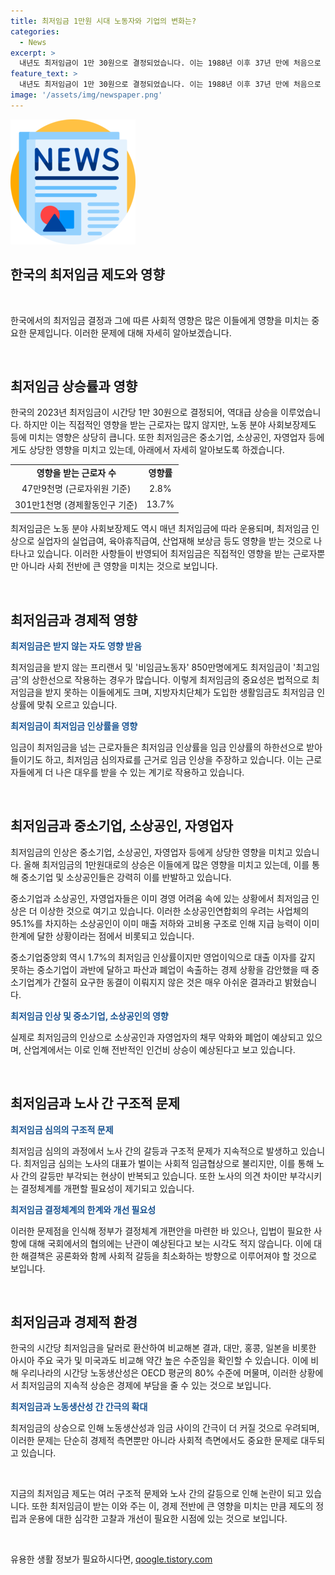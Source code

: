 ```yaml
---
title: 최저임금 1만원 시대 노동자와 기업의 변화는?
categories:
  - News
excerpt: >
  내년도 최저임금이 1만 30원으로 결정되었습니다. 이는 1988년 이후 37년 만에 처음으로 1만원을 넘는 것으로, 시급이 올랐습니다. 최저임금의 영향을 받는 근로자는 47만9천~301만1천명으로 추정되고, 비임금 노동자에게도 중요성을 갖고 있습니다. 이번 인상은 중소기업과 소상공인에게 심리적 부담을 줄 뿐 아니라 경제 전반에도 영향을 미치는 것으로 예상됩니다. 하지만 최저임금의 심의와 결정체계에 문제가 있어 개선이 필요하며, 이로 인해 지난 4년간 나홀로 사장들의 폐업이 증가했을 뿐만 아니라 인건비 부담도 예상됩니다.
feature_text: >
  내년도 최저임금이 1만 30원으로 결정되었습니다. 이는 1988년 이후 37년 만에 처음으로 1만원을 넘는 것으로, 시급이 올랐습니다. 최저임금의 영향을 받는 근로자는 47만9천~301만1천명으로 추정되고, 비임금 노동자에게도 중요성을 갖고 있습니다. 이번 인상은 중소기업과 소상공인에게 심리적 부담을 줄 뿐 아니라 경제 전반에도 영향을 미치는 것으로 예상됩니다. 하지만 최저임금의 심의와 결정체계에 문제가 있어 개선이 필요하며, 이로 인해 지난 4년간 나홀로 사장들의 폐업이 증가했을 뿐만 아니라 인건비 부담도 예상됩니다.
image: '/assets/img/newspaper.png'
---
```


<p><img src="/assets/img/newspaper.png" alt="kimp 속보" /></p>

<h2 data-ke-size="size22">한국의 최저임금 제도와 영향</h2>

<p data-ke-size="size16">&nbsp;</p>

<p>한국에서의 최저임금 결정과 그에 따른 사회적 영향은 많은 이들에게 영향을 미치는 중요한 문제입니다. 이러한 문제에 대해 자세히 알아보겠습니다.</p>

<p data-ke-size="size16">&nbsp;</p>

<h2 data-ke-size="size20">최저임금 상승률과 영향</h2>

<p data-ke-size="size16">한국의 2023년 최저임금이 시간당 1만 30원으로 결정되어, 역대급 상승을 이루었습니다. 하지만 이는 직접적인 영향을 받는 근로자는 많지 않지만, 노동 분야 사회보장제도 등에 미치는 영향은 상당히 큽니다. 또한 최저임금은 중소기업, 소상공인, 자영업자 등에게도 상당한 영향을 미치고 있는데, 아래에서 자세히 알아보도록 하겠습니다.</p>

<table>
    <tbody>
        <tr>
            <td style="text-align: center; height: 17px;"><b>영향을 받는 근로자 수</b></td>
            <td style="text-align: center; height: 17px;"><b>영향률</b></td>
        </tr>
        <tr>
            <td style="text-align: center; height: 17px;">47만9천명 (근로자위원 기준)</td>
            <td style="text-align: center; height: 17px;">2.8%</td>
        </tr>
        <tr>
            <td style="text-align: center; height: 17px;">301만1천명 (경제활동인구 기준)</td>
            <td style="text-align: center; height: 17px;">13.7%</td>
        </tr>
    </tbody>
</table>

<p data-ke-size="size16">최저임금은 노동 분야 사회보장제도 역시 매년 최저임금에 따라 운용되며, 최저임금 인상으로 실업자의 실업급여, 육아휴직급여, 산업재해 보상금 등도 영향을 받는 것으로 나타나고 있습니다. 이러한 사항들이 반영되어 최저임금은 직접적인 영향을 받는 근로자뿐만 아니라 사회 전반에 큰 영향을 미치는 것으로 보입니다.</p>

<p data-ke-size="size16">&nbsp;</p>

<h2 data-ke-size="size20">최저임금과 경제적 영향</h2>

<p data-ke-size="size16"><b><span style="color: #1a5490;">최저임금은 받지 않는 자도 영향 받음</span></b></p>

<p data-ke-size="size16">최저임금을 받지 않는 프리랜서 및 '비임금노동자' 850만명에게도 최저임금이 '최고임금'의 상한선으로 작용하는 경우가 많습니다. 이렇게 최저임금의 중요성은 법적으로 최저임금을 받지 못하는 이들에게도 크며, 지방자치단체가 도입한 생활임금도 최저임금 인상률에 맞춰 오르고 있습니다.</p>

<p data-ke-size="size16"><b><span style="color: #1a5490;">최저임금이 최저임금 인상률을 영향</span></b></p>

<p data-ke-size="size16">임금이 최저임금을 넘는 근로자들은 최저임금 인상률을 임금 인상률의 하한선으로 받아들이기도 하고, 최저임금 심의자료를 근거로 임금 인상을 주장하고 있습니다. 이는 근로자들에게 더 나은 대우를 받을 수 있는 계기로 작용하고 있습니다.</p>

<p data-ke-size="size16">&nbsp;</p>

<h2 data-ke-size="size20">최저임금과 중소기업, 소상공인, 자영업자</h2>

<p data-ke-size="size16">최저임금의 인상은 중소기업, 소상공인, 자영업자 등에게 상당한 영향을 미치고 있습니다. 올해 최저임금의 1만원대로의 상승은 이들에게 많은 영향을 미치고 있는데, 이를 통해 중소기업 및 소상공인들은 강력히 이를 반발하고 있습니다.</p>

<p data-ke-size="size16">중소기업과 소상공인, 자영업자들은 이미 경영 어려움 속에 있는 상황에서 최저임금 인상은 더 이상한 것으로 여기고 있습니다. 이러한 소상공인연합회의 우려는 사업체의 95.1%를 차지하는 소상공인이 이미 매출 저하와 고비용 구조로 인해 지급 능력이 이미 한계에 달한 상황이라는 점에서 비롯되고 있습니다.</p>

<p data-ke-size="size16">중소기업중앙회 역시 1.7%의 최저임금 인상률이지만 영업이익으로 대출 이자를 갚지 못하는 중소기업이 과반에 달하고 파산과 폐업이 속출하는 경제 상황을 감안했을 때 중소기업계가 간절히 요구한 동결이 이뤄지지 않은 것은 매우 아쉬운 결과라고 밝혔습니다.</p>

<p data-ke-size="size16"><b><span style="color: #1a5490;">최저임금 인상 및 중소기업, 소상공인의 영향</span></b></p>

<p data-ke-size="size16">실제로 최저임금의 인상으로 소상공인과 자영업자의 채무 악화와 폐업이 예상되고 있으며, 산업계에서는 이로 인해 전반적인 인건비 상승이 예상된다고 보고 있습니다.</p>

<p data-ke-size="size16">&nbsp;</p>

<h2 data-ke-size="size20">최저임금과 노사 간 구조적 문제</h2>

<p data-ke-size="size16"><b><span style="color: #1a5490;">최저임금 심의의 구조적 문제</span></b></p>

<p data-ke-size="size16">최저임금 심의의 과정에서 노사 간의 갈등과 구조적 문제가 지속적으로 발생하고 있습니다. 최저임금 심의는 노사의 대표가 벌이는 사회적 임금협상으로 불리지만, 이를 통해 노사 간의 갈등만 부각되는 현상이 반복되고 있습니다. 또한 노사의 의견 차이만 부각시키는 결정체계를 개편할 필요성이 제기되고 있습니다.</p>

<p data-ke-size="size16"><b><span style="color: #1a5490;">최저임금 결정체계의 한계와 개선 필요성</span></b></p>

<p data-ke-size="size16">이러한 문제점을 인식해 정부가 결정체계 개편안을 마련한 바 있으나, 입법이 필요한 사항에 대해 국회에서의 협의에는 난관이 예상된다고 보는 시각도 적지 않습니다. 이에 대한 해결책은 공론화와 함께 사회적 갈등을 최소화하는 방향으로 이루어져야 할 것으로 보입니다.</p>

<p data-ke-size="size16">&nbsp;</p>

<h2 data-ke-size="size20">최저임금과 경제적 환경</h2>

<p data-ke-size="size16">한국의 시간당 최저임금을 달러로 환산하여 비교해본 결과, 대만, 홍콩, 일본을 비롯한 아시아 주요 국가 및 미국과도 비교해 약간 높은 수준임을 확인할 수 있습니다. 이에 비해 우리나라의 시간당 노동생산성은 OECD 평균의 80% 수준에 머물며, 이러한 상황에서 최저임금의 지속적 상승은 경제에 부담을 줄 수 있는 것으로 보입니다.</p>

<p data-ke-size="size16"><b><span style="color: #1a5490;">최저임금과 노동생산성 간 간극의 확대</span></b></p>

<p data-ke-size="size16">최저임금의 상승으로 인해 노동생산성과 임금 사이의 간극이 더 커질 것으로 우려되며, 이러한 문제는 단순히 경제적 측면뿐만 아니라 사회적 측면에서도 중요한 문제로 대두되고 있습니다.</p>

<p data-ke-size="size16">&nbsp;</p>

<p data-ke-size="size16">지금의 최저임금 제도는 여러 구조적 문제와 노사 간의 갈등으로 인해 논란이 되고 있습니다. 또한 최저임금이 받는 이와 주는 이, 경제 전반에 큰 영향을 미치는 만큼 제도의 정립과 운용에 대한 심각한 고찰과 개선이 필요한 시점에 있는 것으로 보입니다.</p>

<p data-ke-size="size16">&nbsp;</p>
유용한 생활 정보가 필요하시다면, <a href="https://qoogle.tistory.com" rel="dofollow">qoogle.tistory.com</a>


